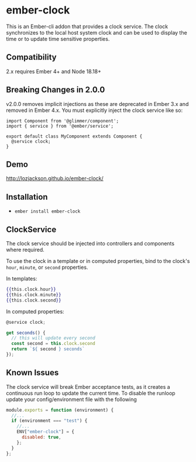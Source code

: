 # ember-clock

This is an Ember-cli addon that provides a clock service. The clock synchronizes to
the local host system clock and can be used to display the time or to update time
sensitive properties.

## Compatibility

2.x requires Ember 4+ and Node 18.18+

## Breaking Changes in 2.0.0

v2.0.0 removes implicit injections as these are deprecated in Ember 3.x and removed
in Ember 4.x. You must explicitly inject the clock service like so:

```
import Component from '@glimmer/component';
import { service } from '@ember/service';

export default class MyComponent extends Component {
  @service clock;
}
```

## Demo

http://lozjackson.github.io/ember-clock/

## Installation

- `ember install ember-clock`

## ClockService

The clock service should be injected into controllers and components where required.

To use the clock in a template or in computed properties, bind to the clock's
`hour`, `minute`, or `second` properties.

In templates:

```hbs
{{this.clock.hour}}
{{this.clock.minute}}
{{this.clock.second}}
```

In computed properties:

```js
@service clock;

get seconds() {
  // this will update every second
  const second = this.clock.second
  return `${ second } seconds`
});
```

## Known Issues

The clock service will break Ember acceptance tests, as it creates a continuous run loop to update the current time. To disable the runloop update your config/environment file with the following

```js
module.exports = function (environment) {
  //...
  if (environment === "test") {
    //...
    ENV["ember-clock"] = {
      disabled: true,
    };
  }
};
```
